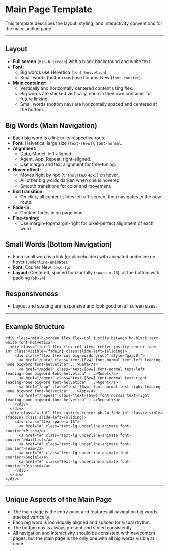 # Main Page Template

This template describes the layout, styling, and interactivity conventions for the main landing page.

---

## Layout
- **Full screen** (`min-h-screen`) with a black background and white text.
- **Font:**
  - Big words use Helvetica (`font-helvetica`).
  - Small words (bottom nav) use Courier New (`font-courier`).
- **Main container:**
  - Vertically and horizontally centered content using flex.
  - Big words are stacked vertically, each in their own container for future linking.
  - Small words (bottom nav) are horizontally spaced and centered at the bottom.

## Big Words (Main Navigation)
- Each big word is a link to its respective route.
- **Font:** Helvetica, large size (`text-[6vw]`), `font-normal`.
- **Alignment:**
  - Data, Model: left-aligned.
  - Agent, App, Repeat: right-aligned.
  - Use margin and text alignment for fine-tuning.
- **Hover effect:**
  - Moves right by 4px (`translateX(4px)`) on hover.
  - All other big words darken when one is hovered.
  - Smooth transitions for color and movement.
- **Exit transition:**
  - On click, all content slides left off-screen, then navigates to the new route.
- **Fade-in:**
  - Content fades in on page load.
- **Fine-tuning:**
  - Use margin-top/margin-right for pixel-perfect alignment of each word.

## Small Words (Bottom Navigation)
- Each small word is a link (or placeholder) with animated underline on hover (`underline-animate`).
- **Font:** Courier New, `text-lg`.
- **Layout:** Centered, spaced horizontally (`space-x-16`), at the bottom with padding (`pb-24`).

## Responsiveness
- Layout and spacing are responsive and look good on all screen sizes.

---

## Example Structure

```svelte
<div class="min-h-screen flex flex-col justify-between bg-black text-white font-helvetica">
  <div class="flex-1 flex flex-col items-center justify-center fade-in" class:visible={fadeIn} class:slide-left={sliding}>
    <div class="flex flex-col big-words group" style="gap:0;">
      <a href="/data" class="text-[6vw] font-normal text-left leading-none bigword font-helvetica" ...>Data</a>
      <a href="/model" class="text-[6vw] font-normal text-left leading-none bigword font-helvetica" ...>Model</a>
      <a href="/agent" class="text-[6vw] font-normal text-right leading-none bigword font-helvetica" ...>Agent</a>
      <a href="/app" class="text-[6vw] font-normal text-right leading-none bigword font-helvetica" ...>App</a>
      <a href="/repeat" class="text-[6vw] font-normal text-right leading-none bigword font-helvetica" ...>Repeat</a>
    </div>
  </div>
  <div class="w-full flex justify-center pb-24 fade-in" class:visible={fadeIn} class:slide-left={sliding}>
    <div class="flex space-x-16">
      <a href="#" class="text-lg underline-animate font-courier">Pitch</a>
      <a href="#" class="text-lg underline-animate font-courier">Waitlist</a>
      <a href="#" class="text-lg underline-animate font-courier">Team</a>
      <a href="#" class="text-lg underline-animate font-courier">Social</a>
      <a href="#" class="text-lg underline-animate font-courier">Discord</a>
    </div>
  </div>
</div>
```

---

## Unique Aspects of the Main Page
- The main page is the entry point and features all navigation big words stacked vertically.
- Each big word is individually aligned and spaced for visual rhythm.
- The bottom nav is always present and styled consistently.
- All navigation and interactivity should be consistent with nav/content pages, but the main page is the only one with all big words visible at once. 